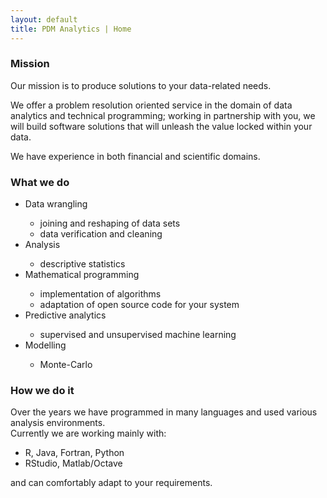 ```yaml
---
layout: default
title: PDM Analytics | Home
---
```

<div class="container">

<h3> Mission </h3>

<p>Our mission is to produce solutions to your data-related needs. 

<p>We offer a problem resolution oriented service in the domain of data analytics
and technical programming; working in partnership with you, we will build software 
solutions that will unleash the value locked within your data.

<p>We have experience in both financial and scientific domains.

<h3> What we do </h3>

<ul>
 <li> Data wrangling </li>
    <ul>
    <li> joining and reshaping of data sets </li>
    <li> data verification and cleaning </li>
    </ul>
 <li> Analysis </li>
    <ul>
    <li> descriptive statistics </li>
    </ul>
 <li> Mathematical programming </li>
    <ul>
    <li> implementation of algorithms </li> 
    <li> adaptation of open source code for your system </li>
    </ul>
 <li> Predictive analytics </li>
    <ul>
    <li> supervised and unsupervised machine learning </li>
    </ul>
<li> Modelling </li>
    <ul>
    <li> Monte-Carlo </li>
    </ul>
</ul>

<h3> How we do it </h3>
    Over the years we have programmed in many languages and used various analysis environments.
    <br>
    Currently we are working mainly with:
    <ul>
        <li> R, Java, Fortran, Python</li>
        <li> RStudio, Matlab/Octave </li>
    </ul>
    and can comfortably adapt to your requirements.

</div>
